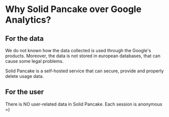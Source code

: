 # Why Solid Pancake over Google Analytics?

## For the data

We do not known how the data collected is used through the Google's products. Moreover, the data is not stored in european databases, that can cause some legal problems.

Solid Pancake is a self-hosted service that can secure, provide and properly delete usage data.

## For the user

There is NO user-related data in Solid Pancake. Each session is anonymous =)
